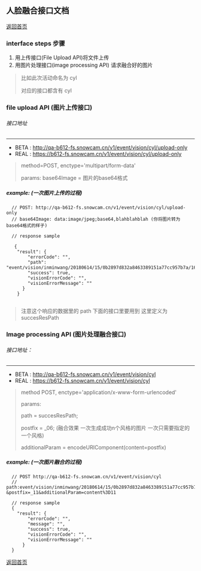 ## 人脸融合接口文档
  
[返回首页](./index.md)

### interface steps 步骤
1. 用上传接口(File Upload API)将文件上传
2. 用图片处理接口(image processing API) 请求融合好的图片

> 比如此次活动命名为 cyl
>
> 对应的接口都含有 cyl

### file upload API (图片上传接口)
###### 接口地址
---
* BETA : http://qa-b612-fs.snowcam.cn/v1/event/vision/cyl/upload-only
* REAL : https://b612-fs.snowcam.cn/v1/event/vision/cyl/upload-only

> method=POST,  enctype='multipart/form-data'
> 
> params: base64Image = 图片的base64格式

##### example: (一次图片上传的过程)
```
  // POST: http://qa-b612-fs.snowcam.cn/v1/event/vision/cyl/upload-only
  // base64Image: data:image/jpeg;base64,blahblahblah (你将图片转为base64格式的样子)
  
  // response sample
   
   {
    "result": {
        "errorCode": "",
        "path": "event/vision/inminwang/20180614/15/0b2897d832a8463389151a77cc957b7a/163fce24206",
        "success": true,
        "visionErrorCode": "",
        "visionErrorMessage": ""
      }
    }
  
```

> 注意这个响应的数据里的 path 下面的接口里要用到  这里定义为 succesResPath
>

### Image processing API (图片处理融合接口)
###### 接口地址：
---
* BETA : http://qa-b612-fs.snowcam.cn/v1/event/vision/cyl
* REAL : https://b612-fs.snowcam.cn/v1/event/vision/cyl

> method POST,  enctype='application/x-www-form-urlencoded'
>
> params: 
>
> path = succesResPath; 
>
> postfix = _06; (融合效果 一次生成成功n个风格的图片 一次只需要指定的一个风格)
>
> additionalParam = encodeURIComponent(content=postfix)

##### example: (一次图片融合的过程)
```
  // POST http://qa-b612-fs.snowcam.cn/v1/event/vision/cyl
  // path:event/vision/inminwang/20180614/15/0b2897d832a8463389151a77cc957b7a/163fce24206
&postfix=_11&additionalParam=content%3D11

  // response sample
  {
    "result": {
        "errorCode": "",
        "message": "",
        "success": true,
        "visionErrorCode": "",
        "visionErrorMessage": ""
      }
  }
```

[返回首页](./index.md)

